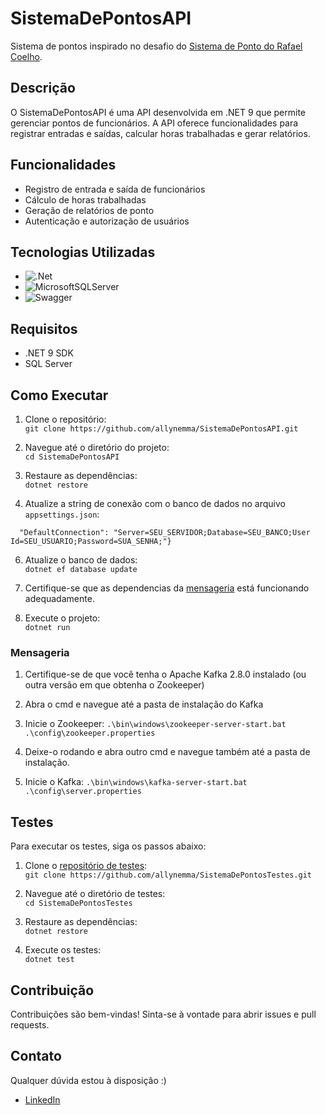 # SistemaDePontosAPI

Sistema de pontos inspirado no desafio do [Sistema de Ponto do Rafael Coelho](https://racoelho.com.br/listas/desafios/sistema-de-ponto).

## Descrição

O SistemaDePontosAPI é uma API desenvolvida em .NET 9 que permite gerenciar pontos de funcionários. A API oferece funcionalidades para registrar entradas e saídas, calcular horas trabalhadas e gerar relatórios.

## Funcionalidades

- Registro de entrada e saída de funcionários
- Cálculo de horas trabalhadas
- Geração de relatórios de ponto
- Autenticação e autorização de usuários

## Tecnologias Utilizadas

- ![.Net](https://img.shields.io/badge/.NET-5C2D91?style=for-the-badge&logo=.net&logoColor=white)
- ![MicrosoftSQLServer](https://img.shields.io/badge/Microsoft%20SQL%20Server-CC2927?style=for-the-badge&logo=microsoft%20sql%20server&logoColor=white)
- ![Swagger](https://img.shields.io/badge/-Swagger-%23Clojure?style=for-the-badge&logo=swagger&logoColor=white)

## Requisitos

- .NET 9 SDK
- SQL Server

## Como Executar

1. Clone o repositório:
   <br>
    `git clone https://github.com/allynemma/SistemaDePontosAPI.git`

2. Navegue até o diretório do projeto:
   <br>
   `cd SistemaDePontosAPI`

4.  Restaure as dependências:
    <br>
    `dotnet restore`

5. Atualize a string de conexão com o banco de dados no arquivo `appsettings.json`:
```"ConnectionStrings": {
  "DefaultConnection": "Server=SEU_SERVIDOR;Database=SEU_BANCO;User Id=SEU_USUARIO;Password=SUA_SENHA;"}
```


6. Atualize o banco de dados:
   <br>
   `dotnet ef database update`

7. Certifique-se que as dependencias da [mensageria](#Mensageria) está funcionando adequadamente.
   
8. Execute o projeto:
   <br>
   `dotnet run`

### Mensageria
1. Certifique-se de que você tenha o Apache Kafka 2.8.0 instalado (ou outra versão em que obtenha o Zookeeper)

2. Abra o cmd e navegue até a pasta de instalação do Kafka

3. Inicie o Zookeeper:
   `.\bin\windows\zookeeper-server-start.bat .\config\zookeeper.properties`

4. Deixe-o rodando e abra outro cmd e navegue também até a pasta de instalação.

5. Inicie o Kafka:
   `.\bin\windows\kafka-server-start.bat .\config\server.properties`

## Testes

Para executar os testes, siga os passos abaixo:

1. Clone o [repositório de testes](https://github.com/allynemma/SistemaDePontosTestes):
   <br>
   `git clone https://github.com/allynemma/SistemaDePontosTestes.git`

2. Navegue até o diretório de testes:
   <br>
   `cd SistemaDePontosTestes`

3. Restaure as dependências:
   <br>
`dotnet restore`

4. Execute os testes:
   <br>
`dotnet test`

## Contribuição

Contribuições são bem-vindas! Sinta-se à vontade para abrir issues e pull requests.

## Contato

Qualquer dúvida estou à disposição :)

- [LinkedIn](https://www.linkedin.com/in/allynealves/)
